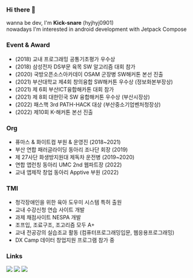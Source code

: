 ### Hi there 👋 
wanna be dev, I'm **Kick-snare** (hyjhyj0901)  
nowadays I'm interested in android development with Jetpack Compose


### Event & Award
- (2018) 교내 프로그래밍 공통기초평가 우수상
- (2018) 삼성전자 DS부문 육목 SW 알고리즘 대회 참가
- (2020) 국방오픈소스아카데이 OSAM 군장병 SW해커톤 본선 진출
- (2021) 부산대학교 제4회 창의융합 SW해커톤 우수상 (정보화본부장상)
- (2021) 제 6회 부산ICT융합해카톤 대회 참가
- (2021) 제 8회 대한민국 SW 융합해커톤 우수상 (부산시장상)
- (2022) 패스핵 3rd PATH-HACK 대상 (부산중소기업벤처청장상)
- (2022) 제10회 K-해커톤 본선 진출

### Org
- 퓨마스 & 화이트컴 부원 & 운영진 (2018~2021)
- 부산 연합 패러글라이딩 동아리 조나단 회장 (2019)
- 제 27사단 화생방지원대 제독차 운전병 (2019~2020)
- 연합 앱런칭 동아리 UMC 2nd 웹파트장 (2022)
- 교내 앱제작 창업 동아리 Apptive 부원 (2022)

### TMI
- 청각장애인을 위한 육아 도우미 시스템 특허 출원
- 교내 수강신청 연습 사이트 개발
- 과제 채점사이트 NESPA 개발
- 조프입, 조료구조, 조고리즘 모두 A+
- 교내 전공강의 실습조교 활동 (컴퓨터프로그래밍입문, 웹응용프로그래밍)
- DX Camp 데이터 창업지원 프로그램 참가 중


### Links
<p align="center">
  
<a href="https://www.instagram.com/h_uz99/">![](https://img.shields.io/badge/Instagram-D31C46?style=flat-square&logo=Instagram&logoColor=white)</a>
<a href="https://uzun.dev">![](https://img.shields.io/badge/uzun.dev-000000?style=flat-square&logo=Storyblok&logoColor=white)</a>
<a href="https://solved.ac/profile/kick_snare">[![](http://mazassumnida.wtf/api/mini/generate_badge?boj=kick_snare)](https://solved.ac/kick_snare)</a>

</p>
